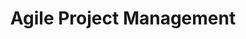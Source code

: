 ---
title: "Agile Project Management"
weight: 35
format: "practical_course"
codes:
- IN0012
- IN2106
- IN2128
- IN4206
instructors:
- alias: krusche
link: "https://ase.in.tum.de/lehrstuhl_1/teaching/1135-agile-project-management-ws2122"
robotsdisallow: true
---